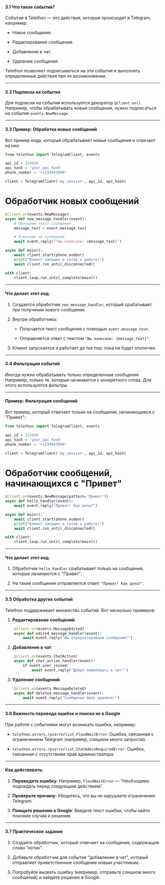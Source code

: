 
#### **3.1 Что такое события?**

События в Telethon — это действия, которые происходят в Telegram, например:

- Новое сообщение.
    
- Редактирование сообщения.
    
- Добавление в чат.
    
- Удаление сообщения.
    

Telethon позволяет подписываться на эти события и выполнять определенные действия при их возникновении.

---

#### **3.2 Подписка на события**

Для подписки на события используется декоратор `@client.on()`. Например, чтобы обрабатывать новые сообщения, нужно подписаться на событие `events.NewMessage`.

---

#### **3.3 Пример: Обработка новых сообщений**

Вот пример кода, который обрабатывает новые сообщения и отвечает на них:

```python
from telethon import TelegramClient, events

api_id = 123456
api_hash = 'your_api_hash'
phone_number = '+1234567890'

client = TelegramClient('my_session', api_id, api_hash)
```

# Обработчик новых сообщений

```python
@client.on(events.NewMessage)
async def new_message_handler(event):
    # Получаем текст сообщения
    message_text = event.message.text

    # Отвечаем на сообщение
    await event.reply(f"Вы написали: {message_text}")

async def main():
    await client.start(phone_number)
    print("Клиент запущен и готов к работе!")
    await client.run_until_disconnected()

with client:
    client.loop.run_until_complete(main())
```

---

#### **Что делает этот код:**

1. Создается обработчик `new_message_handler`, который срабатывает при получении нового сообщения.
    
2. Внутри обработчика:
    
    - Получается текст сообщения с помощью `event.message.text`.
        
    - Отправляется ответ с текстом `"Вы написали: {message_text}"`.
        
3. Клиент запускается и работает до тех пор, пока не будет отключен.
    

---

#### **3.4 Фильтрация событий**

Иногда нужно обрабатывать только определенные сообщения. Например, только те, которые начинаются с конкретного слова. Для этого используются фильтры.

---

#### **Пример: Фильтрация сообщений**

Вот пример, который отвечает только на сообщения, начинающиеся с "Привет":

```python
from telethon import TelegramClient, events

api_id = 123456
api_hash = 'your_api_hash'
phone_number = '+1234567890'

client = TelegramClient('my_session', api_id, api_hash)
```

# Обработчик сообщений, начинающихся с "Привет"

```python
@client.on(events.NewMessage(pattern='Привет'))
async def hello_handler(event):
    await event.reply("Привет! Как дела?")

async def main():
    await client.start(phone_number)
    print("Клиент запущен и готов к работе!")
    await client.run_until_disconnected()

with client:
    client.loop.run_until_complete(main())
```

---

#### **Что делает этот код:**

1. Обработчик `hello_handler` срабатывает только на сообщения, которые начинаются с "Привет".
    
2. На такие сообщения отправляется ответ: `"Привет! Как дела?"`.
    

---

#### **3.5 Обработка других событий**

Telethon поддерживает множество событий. Вот несколько примеров:

1. **Редактирование сообщений**:

```python
    @client.on(events.MessageEdited)
    async def edited_message_handler(event):
        await event.reply("Вы отредактировали сообщение!")
```
    
2. **Добавление в чат**:
    
```python
    @client.on(events.ChatAction)
    async def chat_action_handler(event):
        if event.user_joined:
            await event.reply("Добро пожаловать в чат!")
```
    
3. **Удаление сообщений**:
    
```python
    @client.on(events.MessageDeleted)
    async def deleted_message_handler(event):
        await event.reply("Сообщение было удалено!")
```
    

---

#### **3.6 Важность перевода ошибок и поиска их в Google**

При работе с событиями могут возникать ошибки, например:

- `telethon.errors.rpcerrorlist.FloodWaitError`: Ошибка, связанная с ограничением Telegram (например, слишком много запросов).
    
- `telethon.errors.rpcerrorlist.ChatAdminRequiredError`: Ошибка, связанная с отсутствием прав администратора.
    

---

#### **Как действовать:**

1. **Переведите ошибку**: Например, `FloodWaitError` — "Необходимо подождать перед следующим действием".
    
2. **Проверьте причину**: Убедитесь, что вы не нарушаете ограничения Telegram.
    
3. **Поищите решение в Google**: Введите текст ошибки, чтобы найти похожие случаи и решения.
    

---

#### **3.7 Практическое задание**

1. Создайте обработчик, который отвечает на сообщения, содержащие слово "котик".
    
2. Добавьте обработчик для события "добавление в чат", который отправляет приветственное сообщение новым участникам.
    
3. Попробуйте вызвать ошибку (например, отправьте слишком много сообщений) и найдите решение в Google.